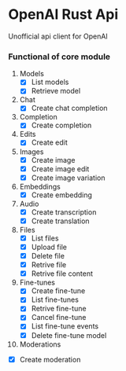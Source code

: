 # OpenAI Rust Api
Unofficial api client for OpenAI

### Functional of core module
1. Models
   - [x] List models
   - [x] Retrieve model
2. Chat
   - [x] Create chat completion
3. Completion
   - [x] Create completion
4. Edits
   - [x] Create edit
5. Images
   - [x] Create image
   - [x] Create image edit
   - [x] Create image variation
6. Embeddings
   - [x] Create embedding
7. Audio
   - [x] Create transcription
   - [x] Create translation
8. Files
   - [x] List files
   - [x] Upload file
   - [x] Delete file
   - [x] Retrive file
   - [x] Retrive file content
9. Fine-tunes
   - [x] Create fine-tune
   - [x] List fine-tunes
   - [x] Retrive fine-tune
   - [x] Cancel fine-tune
   - [x] List fine-tune events
   - [x] Delete fine-tune model
10. Moderations
   - [x] Create moderation